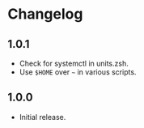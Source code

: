 # Changelog

## 1.0.1

- Check for systemctl in units.zsh.
- Use `$HOME` over `~` in various scripts.

## 1.0.0

- Initial release.
